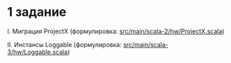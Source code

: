 # 1 задание

I.  Миграция ProjectX (формулировка: [src/main/scala-2/hw/ProjectX.scala](src/main/scala-2/hw/ProjectX.scala))

II. Инстансы Loggable (формулировка: [src/main/scala-3/hw/Loggable.scala](src/main/scala-3/hw/Loggable.scala))